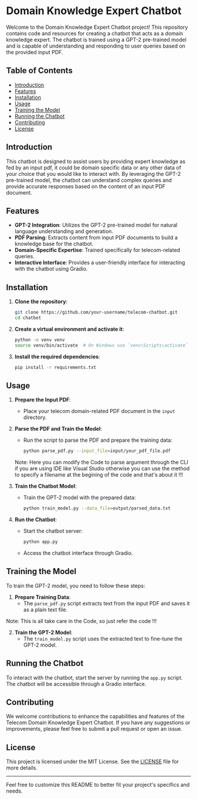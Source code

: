 # Domain Knowledge Expert Chatbot

Welcome to the Domain Knowledge Expert Chatbot project! This repository contains code and resources for creating a chatbot that acts as a domain knowledge expert. The chatbot is trained using a GPT-2 pre-trained model and is capable of understanding and responding to user queries based on the provided input PDF.

## Table of Contents
- [Introduction](#introduction)
- [Features](#features)
- [Installation](#installation)
- [Usage](#usage)
- [Training the Model](#training-the-model)
- [Running the Chatbot](#running-the-chatbot)
- [Contributing](#contributing)
- [License](#license)

## Introduction

This chatbot is designed to assist users by providing expert knowledge as fed by an input pdf, it could be domain specific data or any other data of your choice that you would like to interact with. By leveraging the GPT-2 pre-trained model, the chatbot can understand complex queries and provide accurate responses based on the content of an input PDF document.

## Features

- **GPT-2 Integration**: Utilizes the GPT-2 pre-trained model for natural language understanding and generation.
- **PDF Parsing**: Extracts content from input PDF documents to build a knowledge base for the chatbot.
- **Domain-Specific Expertise**: Trained specifically for telecom-related queries.
- **Interactive Interface**: Provides a user-friendly interface for interacting with the chatbot using Gradio.

## Installation

1. **Clone the repository**:
    ```sh
    git clone https://github.com/your-username/telecom-chatbot.git
    cd chatbot
    ```

2. **Create a virtual environment and activate it**:
    ```sh
    python -m venv venv
    source venv/bin/activate  # On Windows use `venv\Scripts\activate`
    ```

3. **Install the required dependencies**:
    ```sh
    pip install -r requirements.txt
    ```

## Usage

1. **Prepare the Input PDF**:
    - Place your telecom domain-related PDF document in the `input` directory.

2. **Parse the PDF and Train the Model**:
    - Run the script to parse the PDF and prepare the training data:
      ```sh
      python parse_pdf.py --input_file=input/your_pdf_file.pdf
      ```
    Note:  Here you can modify the Code to parse argument through the CLI if you are using IDE like Visual Studio otherwise you can use the method to specify a filename at
           the begining of the code and that's about it !!!

4. **Train the Chatbot Model**:
    - Train the GPT-2 model with the prepared data:
      ```sh
      python train_model.py --data_file=output/parsed_data.txt
      ```

5. **Run the Chatbot**:
    - Start the chatbot server:
      ```sh
      python app.py
      ```
    - Access the chatbot interface through Gradio.

## Training the Model

To train the GPT-2 model, you need to follow these steps:

1. **Prepare Training Data**:
    - The `parse_pdf.py` script extracts text from the input PDF and saves it as a plain text file.

  Note: This is all take care in the Code, so just refer the code !!!

2. **Train the GPT-2 Model**:
    - The `train_model.py` script uses the extracted text to fine-tune the GPT-2 model.

## Running the Chatbot

To interact with the chatbot, start the server by running the `app.py` script. The chatbot will be accessible through a Gradio interface.

## Contributing

We welcome contributions to enhance the capabilities and features of the Telecom Domain Knowledge Expert Chatbot. If you have any suggestions or improvements, please feel free to submit a pull request or open an issue.

## License

This project is licensed under the MIT License. See the [LICENSE](LICENSE) file for more details.

---

Feel free to customize this README to better fit your project's specifics and needs.
